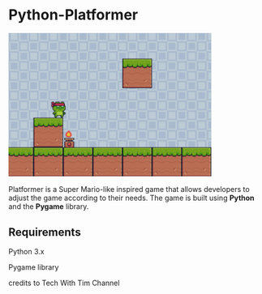 # Python-Platformer


<img src="./assets/li_platf.png" alt="Image Alt Text" width="400">



Platformer is a Super Mario-like inspired game that allows developers to adjust the game according to their needs. The game is built using <b>Python</b> and the <b>Pygame</b> library.

## Requirements
<p>Python 3.x</p>
<p>Pygame library</p>



credits to Tech With Tim Channel
